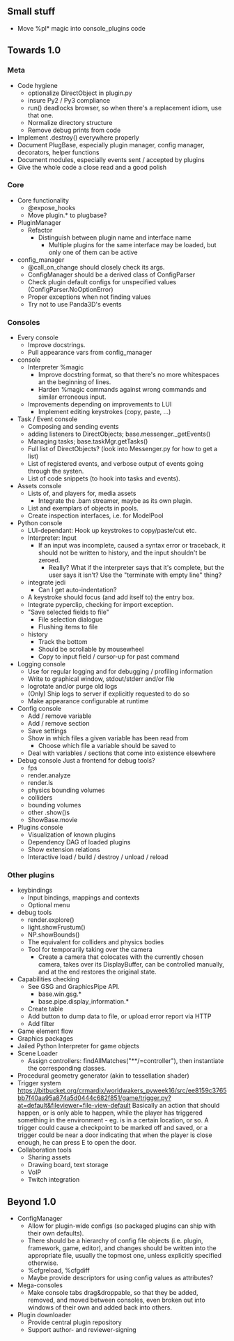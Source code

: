 Small stuff
-----------
* Move %pl* magic into console_plugins code

Towards 1.0
-----------

### Meta
* Code hygiene
  * optionalize DirectObject in plugin.py
  * insure Py2 / Py3 compliance
  * run() deadlocks browser, so when there's a replacement idiom,
    use that one.
  * Normalize directory structure
  * Remove debug prints from code
* Implement .destroy() everywhere properly
* Document PlugBase, especially plugin manager, config manager,
  decorators, helper functions
* Document modules, especially events sent / accepted by plugins
* Give the whole code a close read and a good polish

### Core
* Core functionality
  * @expose_hooks
  * Move plugin.* to plugbase?
* PluginManager
  * Refactor
    * Distinguish between plugin name and interface name
      * Multiple plugins for the same interface may be loaded, but
        only one of them can be active
* config_manager
  * @call_on_change should closely check its args.
  * ConfigManager should be a derived class of ConfigParser
  * Check plugin default configs for unspecified values
    (ConfigParser.NoOptionError)
  * Proper exceptions when not finding values
  * Try not to use Panda3D's events

### Consoles
* Every console
  * Improve docstrings.
  * Pull appearance vars from config_manager
* console
  * Interpreter %magic
    * Improve docstring format, so that there's no more whitespaces
      an the beginning of lines.
    * Harden %magic commands against wrong commands and similar
      erroneous input.
  * Improvements depending on improvements to LUI
    * Implement editing keystrokes (copy, paste, ...)
* Task / Event console
  * Composing and sending events
  * adding listeners to DirectObjects; base.messenger._getEvents()
  * Managing tasks; base.taskMgr.getTasks()
  * Full list of DirectObjects? (look into Messenger.py for how
    to get a list)
  * List of registered events, and verbose output of events going
    through the systen.
  * List of code snippets (to hook into tasks and events).
* Assets console
  * Lists of, and players for, media assets
    * Integrate the .bam streamer, maybe as its own plugin.
  * List and exemplars of objects in pools.
  * Create inspection interfaces, i.e. for ModelPool
* Python console
  * LUI-dependant: Hook up keystrokes to copy/paste/cut etc.
  * Interpreter: Input
    * If an input was incomplete, caused a syntax error or
      traceback, it should not be written to history, and the input
      shouldn't be zeroed.
      * Really? What if the interpreter says that it's complete,
        but the user says it isn't? Use the "terminate with empty
        line" thing?
  * integrate jedi
    * Can I get auto-indentation?
  * A keystroke should focus (and add itself to) the entry box.
  * Integrate pyperclip, checking for import exception.
  * "Save selected fields to file"
    * File selection dialogue
    * Flushing items to file
  * history
    * Track the bottom
    * Should be scrollable by mousewheel
    * Copy to input field / cursor-up for past command
* Logging console
  * Use for regular logging and for debugging / profiling information
  * Write to graphical window, stdout/stderr and/or file
  * logrotate and/or purge old logs
  * (Only) Ship logs to server if explicitly requested to do so
  * Make appearance configurable at runtime
* Config console
  * Add / remove variable
  * Add / remove section
  * Save settings
  * Show in which files a given variable has been read from
    * Choose which file a variable should be saved to
  * Deal with variables / sections that come into existence elsewhere 
* Debug console
  Just a frontend for debug tools?
  * fps
  * render.analyze
  * render.ls
  * physics bounding volumes
  * colliders
  * bounding volumes
  * other .show()s
  * ShowBase.movie
* Plugins console
  * Visualization of known plugins
  * Dependency DAG of loaded plugins
  * Show extension relations
  * Interactive load / build / destroy / unload / reload

### Other plugins
* keybindings
  * Input bindings, mappings and contexts
  * Optional menu
* debug tools
  * render.explore()
  * light.showFrustum()
  * NP.showBounds()
  * The equivalent for colliders and physics bodies
  * Tool for temporarily taking over the camera
    * Create a camera that colocates with the currently chosen
      camera, takes over its DisplayBuffer, can be controlled
      manually, and at the end restores the original state.
* Capabilities checking
  * See GSG and GraphicsPipe API.
    * base.win.gsg.*
    * base.pipe.display_information.*
  * Create table
  * Add button to dump data to file, or upload error report via HTTP
  * Add filter
* Game element flow
* Graphics packages
* Jailed Python Interpreter for game objects
* Scene Loader
  * Assign controllers: findAllMatches("**/=controller"), then
    instantiate the corresponding classes.
* Procedural geometry generator (akin to tessellation shader)
* Trigger system
  https://bitbucket.org/crmardix/worldwakers_pyweek16/src/ee8159c3765bb7f40aa95a874a5d0444c682f851/game/trigger.py?at=default&fileviewer=file-view-default
  <rdb> Basically an action that should happen, or is only able to
        happen, while the player has triggered something in the
        environment - eg. is in a certain location, or so.
  <rdb> A trigger could cause a checkpoint to be marked off and
        saved, or a trigger could be near a door indicating that when
        the player is close enough, he can press E to open the door.
* Collaboration tools
  * Sharing assets
  * Drawing board, text storage
  * VoIP
  * Twitch integration

Beyond 1.0
----------
* ConfigManager
  * Allow for plugin-wide configs (so packaged plugins can ship with
    their own defaults).
  * There should be a hierarchy of config file objects (i.e. plugin,
    framework, game, editor), and changes should be written into the
    appropriate file, usually the topmost one, unless explicitly
    specified otherwise.
  * %cfgreload, %cfgdiff
  * Maybe provide descriptors for using config values as attributes?
* Mega-consoles
  * Make console tabs drag&droppable, so that they be added, removed,
    and moved between consoles, even broken out into windows of their
    own and added back into others.
* Plugin downloader
  * Provide central plugin repository
  * Support author- and reviewer-signing
